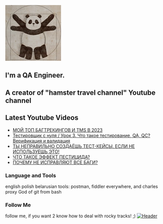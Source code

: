 [![Header](https://github.com/Bajnou/Alexey/blob/main/assets/pnd.png)](https://www.youtube.com/user/Stanleyxxl/)
## I'm a QA Engineer. 
## A creator of "hamster travel channel" Youtube channel 

## Latest Youtube Videos

<!-- YOUTUBE:START -->
- [МОЙ ТОП БАГТРЕКИНГОВ И TMS В 2023](https://www.youtube.com/watch?v=aFcbM8nYJf8)
- [Тестировщик с нуля / Урок 3. Что такое тестирование, QA, QC? Верификация и валидация](https://www.youtube.com/watch?v=lhq1lR8qQvU)
- [ТЫ НЕПРАВИЛЬНО СОЗДАЁШЬ ТЕСТ-КЕЙСЫ, ЕСЛИ НЕ ИСПОЛЬЗУЕШЬ ЭТО!](https://www.youtube.com/watch?v=9mpjuKe1tS0)
- [ЧТО ТАКОЕ ЭФФЕКТ ПЕСТИЦИДА?](https://www.youtube.com/watch?v=OVCY9F6mAts)
- [ПОЧЕМУ НЕ ИСПРАВЛЯЮТ ВСЕ БАГИ?](https://www.youtube.com/watch?v=SWQKwAFoEGw)
<!-- YOUTUBE:END -->

### Language and Tools
english
polish
belarusian
tools: postman, fiddler everywhere, and charles proxy
God of git from bash

### Follow Me
follow me, if you want 2 know how to deal with rocky tracks! ;)
[![Header](https://img.shields.io/badge/Youtube-090909?style=for-the-badge&logo=youtube&logoColor=f70000)](https://www.youtube.com/user/Stanleyxxl?sub_confirmation=1)
